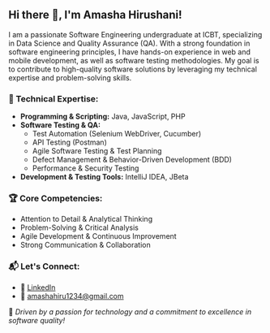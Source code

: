## Hi there 👋, I'm Amasha Hirushani!

I am a passionate Software Engineering undergraduate at ICBT, specializing in Data Science and Quality Assurance (QA). With a strong foundation in software engineering principles, I have hands-on experience in web and mobile development, as well as software testing methodologies. My goal is to contribute to high-quality software solutions by leveraging my technical expertise and problem-solving skills.

### 🔹 Technical Expertise:
- **Programming & Scripting:** Java, JavaScript, PHP  
- **Software Testing & QA:**  
  - Test Automation (Selenium WebDriver, Cucumber)  
  - API Testing (Postman)  
  - Agile Software Testing & Test Planning  
  - Defect Management & Behavior-Driven Development (BDD)  
  - Performance & Security Testing  
- **Development & Testing Tools:** IntelliJ IDEA, JBeta  

### 🏆 Core Competencies:
- Attention to Detail & Analytical Thinking  
- Problem-Solving & Critical Analysis  
- Agile Development & Continuous Improvement  
- Strong Communication & Collaboration  

### 📬 Let's Connect:
- 🔗 [LinkedIn](https://www.linkedin.com/in/amasha-hirushani-2791bb280)  
- 📧 amashahiru1234@gmail.com  

🚀 *Driven by a passion for technology and a commitment to excellence in software quality!*  

